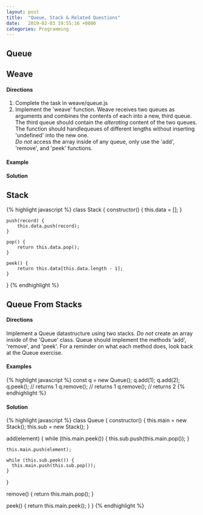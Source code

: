 ```yaml
---
layout: post
title:  "Queue, Stack & Related Questions"
date:   2019-02-03 19:55:16 +0800
categories: Programming
---
```


## Queue




## Weave
#### Directions
1) Complete the task in weave/queue.js<br/>
2) Implement the 'weave' function.
Weave receives two queues as arguments and combines the contents of each into a new, third queue.
The third queue should contain the *alterating* content of the two queues.  
The function should handlequeues of different lengths without inserting 'undefined' into the new one. <br/>
 *Do not* access the array inside of any queue, only
 use the 'add', 'remove', and 'peek' functions.
#### Example


#### Solution




## Stack
{% highlight javascript %}
class Stack {
	constructor() {
		this.data = [];
	}

	push(record) {
		this.data.push(record);
	}

	pop() {
		return this.data.pop();
	}

	peek() {
		return this.data[this.data.length - 1];
	}
}
{% endhighlight %}


## Queue From Stacks
#### Directions
 Implement a Queue datastructure using two stacks.
 *Do not* create an array inside of the 'Queue' class.
 Queue should implement the methods 'add', 'remove', and 'peek'.
 For a reminder on what each method does, look back
 at the Queue exercise.
#### Examples
{% highlight javascript %}
     const q = new Queue();
     q.add(1);
     q.add(2);
     q.peek();   // returns 1
     q.remove();  // returns 1
     q.remove();  // returns 2
{% endhighlight %}

#### Solution
{% highlight javascript %}
class Queue {
  constructor() {
    this.main = new Stack();
    this.sub = new Stack();
  }

  add(element) {
    while (this.main.peek()) {
      this.sub.push(this.main.pop());
    }

    this.main.push(element);

    while (this.sub.peek()) {
      this.main.push(this.sub.pop());
    }
  }

  remove() {
    return this.main.pop();
  }

  peek() {
    return this.main.peek();
  }
}
{% endhighlight %}
